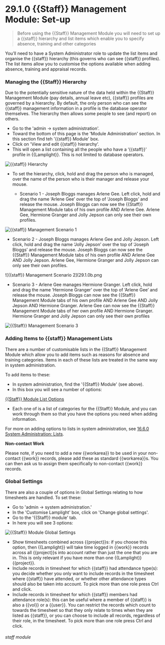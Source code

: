 # 29.1.0 {{Staff}} Management Module: Set-up

> Before using the {{Staff}} Management Module you will need to set up a {{staff}} hierarchy and list items which enable you to specify absence, training and other categories


You’ll need to have a System Administrator role to update the list items and organise the {{staff}} hierarchy (this governs who can see {{staff}} profiles). The list items allow you to customise the options available when adding absence, training and appraisal records.

### Managing the {{Staff}} Hierarchy  

Due to the potentially sensitive nature of the data held within the {{Staff}} Management Module (pay details, annual leave etc), {{staff}} profiles are governed by a hierarchy. By default, the only person who can see the {{staff}} management information in a profile is the database operator themselves. The hierarchy then allows some people to see (and report) on others. 

- Go to the 'admin -> system administration'.
- Toward the bottom of this page is the 'Module Administration' section. In this section find teh '{{staff}} Module' box.
- Click on 'View and edit {{staff}} hierarchy’.
- This will open a list containing all the people who have a ‘{{staff}}’ profile in {{Lamplight}}. This is not limited to database operators. 

![{{staff}} Hierarchy](29.1.0d.png)

- To set the hierarchy, click, hold and drag the person who is managed, over the name of the person who is their manager and release your mouse.

   - Scenario 1 - Joseph Bloggs manages Arlene Gee.
   Left click, hold and drag the name ‘Arlene Gee’ over the top of ‘Joseph Bloggs’ and release the mouse. Joseph Bloggs can now see the {{Staff}} Management Module tabs of his own profile AND Arlene Gee. Arlene Gee, Hermione Granger and Jolly Jepson can only see their own profiles.

![{{staff}} Management Scenario 1](29.1.0a.png)

   - Scenario 2 - Joseph Bloggs manages Arlene Gee and Jolly Jepson.
   Left click, hold and drag the name ‘Jolly Jepson’ over the top of ‘Joseph Bloggs’ and release the mouse. Joseph Bloggs can now see the {{Staff}} Management Module tabs of his own profile AND Arlene Gee AND Jolly Jepson. Arlene Gee, Hermione Granger and Jolly Jepson can only see their own profiles.
   
![{{staff}} Management Scenario 2](29.1.0b.png

- Scenario 3 - Arlene Gee manages Hermione Granger.
  Left click, hold and drag the name ‘Hermione Granger’ over the top of ‘Arlene Gee’ and release the mouse. Joseph Bloggs can now see the {{Staff}} Management Module tabs of his own profile AND Arlene Gee AND Jolly Jepson AND Hermione Granger. Arlene Gee can now see the {{Staff}} Management Module tabs of her own profile AND Hermione Granger. Hermione Granger and Jolly Jepson can only see their own profiles
 
![{{Staff}} Management Scenario 3](29.1.0c.png)

### Adding Items to {{staff}} Management Lists

There are a number of customisable lists in the {{Staff}} Management Module which allow you to add items such as reasons for absence and training categories. Items in each of these lists are treated in the same way in system administration. 

To add items to these:
- In system administration, find the '{{Staff}} Module' (see above).
- In this box you will see a number of options:

[{{Staff}} Module List Options](29.1.0e.png)

- Each one of is a list of categories for the {{Staff}} Module, and you can work through them so that you have the options you need when adding information. 

For more on adding options to lists in system administration, see [16.6.0 System Administration: Lists](/help/index/p/16.6.0).

**Non-contact Work**  

Please note, if you need to add a new {{workarea}} to be used in your non-contact {{work}} records, please add these as standard {{workarea}}s. You can then ask us to assign them specifically to non-contact {{work}} records.

### Global Settings

There are also a couple of options in Global Settings relating to how timesheets are handled. To set these:

- Go to 'admin -> system administration.'
- In the 'Customise Lamplight' box, click on 'Change global settings'. 
- Go to the '{{Staff}} module' tab.
- In here you will see 3 options:

![{{Staff}} Module Global Settings](29.1.0f.png)

   - Show timesheets combined across {{project}}s: if you choose this option, then {{Lamplight}} will take time logged in {{work}} records across all {{project}}s into account rather than just the one that you are in. This is only relevant if you have more than one {{Lamplight}} {{project}}.
   - Include records in timesheet for which {{staff}} had attendance type(s): you decide whether you only want to include records in the timesheet where {{staff}} have attended, or whether other attendance types should also be taken into account. To pick more than one role press Ctrl and click. 
   - Include records in timesheet for which {{staff}} members had attendance role(s): this can be useful where a member of {{staff}} is also a {{vol}} or a {{user}}. You can restrict the records which count to towards the timesheet so that they only relate to times when they are listed as {{staff}}, or you can choose to include all records, regardless of their role, in the timesheet. To pick more than one role press Ctrl and click. 


###### staff module
